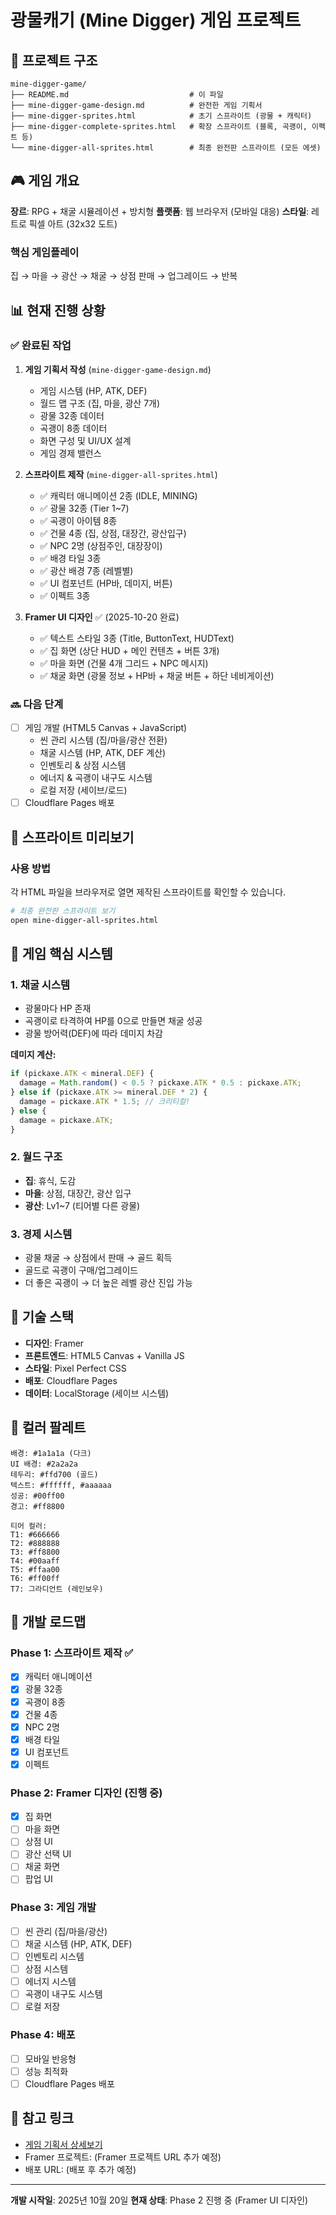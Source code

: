 # 광물캐기 (Mine Digger) 게임 프로젝트

## 📁 프로젝트 구조

```
mine-digger-game/
├── README.md                           # 이 파일
├── mine-digger-game-design.md          # 완전한 게임 기획서
├── mine-digger-sprites.html            # 초기 스프라이트 (광물 + 캐릭터)
├── mine-digger-complete-sprites.html   # 확장 스프라이트 (블록, 곡괭이, 이펙트 등)
└── mine-digger-all-sprites.html        # 최종 완전판 스프라이트 (모든 에셋)
```

## 🎮 게임 개요

**장르**: RPG + 채굴 시뮬레이션 + 방치형
**플랫폼**: 웹 브라우저 (모바일 대응)
**스타일**: 레트로 픽셀 아트 (32x32 도트)

### 핵심 게임플레이
집 → 마을 → 광산 → 채굴 → 상점 판매 → 업그레이드 → 반복

## 📊 현재 진행 상황

### ✅ 완료된 작업
1. **게임 기획서 작성** (`mine-digger-game-design.md`)
   - 게임 시스템 (HP, ATK, DEF)
   - 월드 맵 구조 (집, 마을, 광산 7개)
   - 광물 32종 데이터
   - 곡괭이 8종 데이터
   - 화면 구성 및 UI/UX 설계
   - 게임 경제 밸런스

2. **스프라이트 제작** (`mine-digger-all-sprites.html`)
   - ✅ 캐릭터 애니메이션 2종 (IDLE, MINING)
   - ✅ 광물 32종 (Tier 1~7)
   - ✅ 곡괭이 아이템 8종
   - ✅ 건물 4종 (집, 상점, 대장간, 광산입구)
   - ✅ NPC 2명 (상점주인, 대장장이)
   - ✅ 배경 타일 3종
   - ✅ 광산 배경 7종 (레벨별)
   - ✅ UI 컴포넌트 (HP바, 데미지, 버튼)
   - ✅ 이펙트 3종

3. **Framer UI 디자인** ✅ (2025-10-20 완료)
   - ✅ 텍스트 스타일 3종 (Title, ButtonText, HUDText)
   - ✅ 집 화면 (상단 HUD + 메인 컨텐츠 + 버튼 3개)
   - ✅ 마을 화면 (건물 4개 그리드 + NPC 메시지)
   - ✅ 채굴 화면 (광물 정보 + HP바 + 채굴 버튼 + 하단 네비게이션)

### 🔜 다음 단계
- [ ] 게임 개발 (HTML5 Canvas + JavaScript)
  - 씬 관리 시스템 (집/마을/광산 전환)
  - 채굴 시스템 (HP, ATK, DEF 계산)
  - 인벤토리 & 상점 시스템
  - 에너지 & 곡괭이 내구도 시스템
  - 로컬 저장 (세이브/로드)
- [ ] Cloudflare Pages 배포

## 🎨 스프라이트 미리보기

### 사용 방법
각 HTML 파일을 브라우저로 열면 제작된 스프라이트를 확인할 수 있습니다.

```bash
# 최종 완전판 스프라이트 보기
open mine-digger-all-sprites.html
```

## 🎯 게임 핵심 시스템

### 1. 채굴 시스템
- 광물마다 HP 존재
- 곡괭이로 타격하여 HP를 0으로 만들면 채굴 성공
- 광물 방어력(DEF)에 따라 데미지 차감

**데미지 계산:**
```javascript
if (pickaxe.ATK < mineral.DEF) {
  damage = Math.random() < 0.5 ? pickaxe.ATK * 0.5 : pickaxe.ATK;
} else if (pickaxe.ATK >= mineral.DEF * 2) {
  damage = pickaxe.ATK * 1.5; // 크리티컬!
} else {
  damage = pickaxe.ATK;
}
```

### 2. 월드 구조
- **집**: 휴식, 도감
- **마을**: 상점, 대장간, 광산 입구
- **광산**: Lv1~7 (티어별 다른 광물)

### 3. 경제 시스템
- 광물 채굴 → 상점에서 판매 → 골드 획득
- 골드로 곡괭이 구매/업그레이드
- 더 좋은 곡괭이 → 더 높은 레벨 광산 진입 가능

## 📱 기술 스택

- **디자인**: Framer
- **프론트엔드**: HTML5 Canvas + Vanilla JS
- **스타일**: Pixel Perfect CSS
- **배포**: Cloudflare Pages
- **데이터**: LocalStorage (세이브 시스템)

## 🎨 컬러 팔레트

```
배경: #1a1a1a (다크)
UI 배경: #2a2a2a
테두리: #ffd700 (골드)
텍스트: #ffffff, #aaaaaa
성공: #00ff00
경고: #ff8800

티어 컬러:
T1: #666666
T2: #888888
T3: #ff8800
T4: #00aaff
T5: #ffaa00
T6: #ff00ff
T7: 그라디언트 (레인보우)
```

## 📝 개발 로드맵

### Phase 1: 스프라이트 제작 ✅
- [x] 캐릭터 애니메이션
- [x] 광물 32종
- [x] 곡괭이 8종
- [x] 건물 4종
- [x] NPC 2명
- [x] 배경 타일
- [x] UI 컴포넌트
- [x] 이펙트

### Phase 2: Framer 디자인 (진행 중)
- [x] 집 화면
- [ ] 마을 화면
- [ ] 상점 UI
- [ ] 광산 선택 UI
- [ ] 채굴 화면
- [ ] 팝업 UI

### Phase 3: 게임 개발
- [ ] 씬 관리 (집/마을/광산)
- [ ] 채굴 시스템 (HP, ATK, DEF)
- [ ] 인벤토리 시스템
- [ ] 상점 시스템
- [ ] 에너지 시스템
- [ ] 곡괭이 내구도 시스템
- [ ] 로컬 저장

### Phase 4: 배포
- [ ] 모바일 반응형
- [ ] 성능 최적화
- [ ] Cloudflare Pages 배포

## 🔗 참고 링크

- [게임 기획서 상세보기](mine-digger-game-design.md)
- Framer 프로젝트: (Framer 프로젝트 URL 추가 예정)
- 배포 URL: (배포 후 추가 예정)

---

**개발 시작일**: 2025년 10월 20일
**현재 상태**: Phase 2 진행 중 (Framer UI 디자인)
